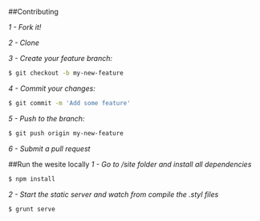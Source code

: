 ##Contributing

*1 - Fork it!*

*2 - Clone*

*3 - Create your feature branch:*
```sh
$ git checkout -b my-new-feature
```
*4 - Commit your changes:*
```sh
$ git commit -m 'Add some feature'
```
*5 - Push to the branch:*
```sh
$ git push origin my-new-feature
```
*6 - Submit a pull request*

##Run the wesite locally
*1 - Go to /site folder and install all dependencies*
```sh
$ npm install
```

*2 - Start the static server and watch from compile the .styl files*
```sh
$ grunt serve
```

